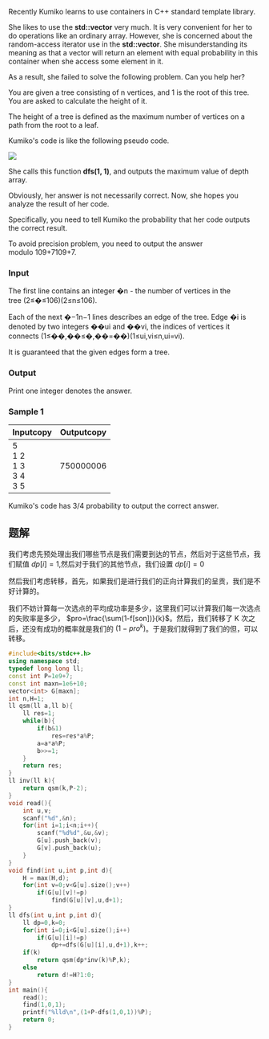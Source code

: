 Recently Kumiko learns to use containers in C++ standard template library.

She likes to use the **std::vector** very much. It is very convenient for her to do operations like an ordinary array. However, she is concerned about the random-access iterator use in the **std::vector**. She misunderstanding its meaning as that a vector will return an element with equal probability in this container when she access some element in it.

As a result, she failed to solve the following problem. Can you help her?

You are given a tree consisting of n vertices, and 1 is the root of this tree. You are asked to calculate the height of it.

The height of a tree is defined as the maximum number of vertices on a path from the root to a leaf.

Kumiko's code is like the following pseudo code.

![](https://vj.csgrandeur.cn/13bd0217084be127af7988c6a3ffd3ee?v=1666614978)

She calls this function **dfs(1, 1)**, and outputs the maximum value of depth array.

Obviously, her answer is not necessarily correct. Now, she hopes you analyze the result of her code.

Specifically, you need to tell Kumiko the probability that her code outputs the correct result.

To avoid precision problem, you need to output the answer modulo 109+7109+7.

### Input

The first line contains an integer �n - the number of vertices in the tree (2≤�≤106)(2≤n≤106).

Each of the next �−1n−1 lines describes an edge of the tree. Edge �i is denoted by two integers ��ui​ and ��vi​, the indices of vertices it connects (1≤��,��≤�,��=��)(1≤ui​,vi​≤n,ui​=​vi​).

It is guaranteed that the given edges form a tree.

### Output

Print one integer denotes the answer.

### Sample 1

|Inputcopy|Outputcopy|
|---|---|
|5<br>1 2<br>1 3<br>3 4<br>3 5|750000006|

  

Kumiko's code has 3/4 probability to output the correct answer.

## 题解
我们考虑先预处理出我们哪些节点是我们需要到达的节点，然后对于这些节点，我们赋值 $dp[i]=1$,然后对于我们的其他节点，我们设置 $dp[i]=0$

然后我们考虑转移，首先，如果我们是进行我们的正向计算我们的呈贡，我们是不好计算的。

我们不妨计算每一次选点的平均成功率是多少，这里我们可以计算我们每一次选点的失败率是多少，
$pro=\frac{\sum(1-f[son])}{k}$。然后，我们转移了 K 次之后，还没有成功的概率就是我们的 $(1-pro^k)$。于是我们就得到了我们的但，可以转移。

```cpp
#include<bits/stdc++.h>
using namespace std;
typedef long long ll;
const int P=1e9+7;
const int maxn=1e6+10;
vector<int> G[maxn];
int n,H=1;
ll qsm(ll a,ll b){
	ll res=1;
	while(b){
		if(b&1)
			res=res*a%P;
		a=a*a%P;
		b>>=1;
	}
	return res;
}
ll inv(ll k){
	return qsm(k,P-2);
}
void read(){
	int u,v;
	scanf("%d",&n);
	for(int i=1;i<n;i++){
		scanf("%d%d",&u,&v);
		G[u].push_back(v);
		G[v].push_back(u);
	}
}
void find(int u,int p,int d){
	H = max(H,d);
    for(int v=0;v<G[u].size();v++)
    	if(G[u][v]!=p) 
			find(G[u][v],u,d+1);
}
ll dfs(int u,int p,int d){
	ll dp=0,k=0;
	for(int i=0;i<G[u].size();i++)
		if(G[u][i]!=p)
			dp+=dfs(G[u][i],u,d+1),k++;
	if(k)
		return qsm(dp*inv(k)%P,k);
	else
		return d!=H?1:0;
}
int main(){
	read();
	find(1,0,1);
	printf("%lld\n",(1+P-dfs(1,0,1))%P);
	return 0;
}
```